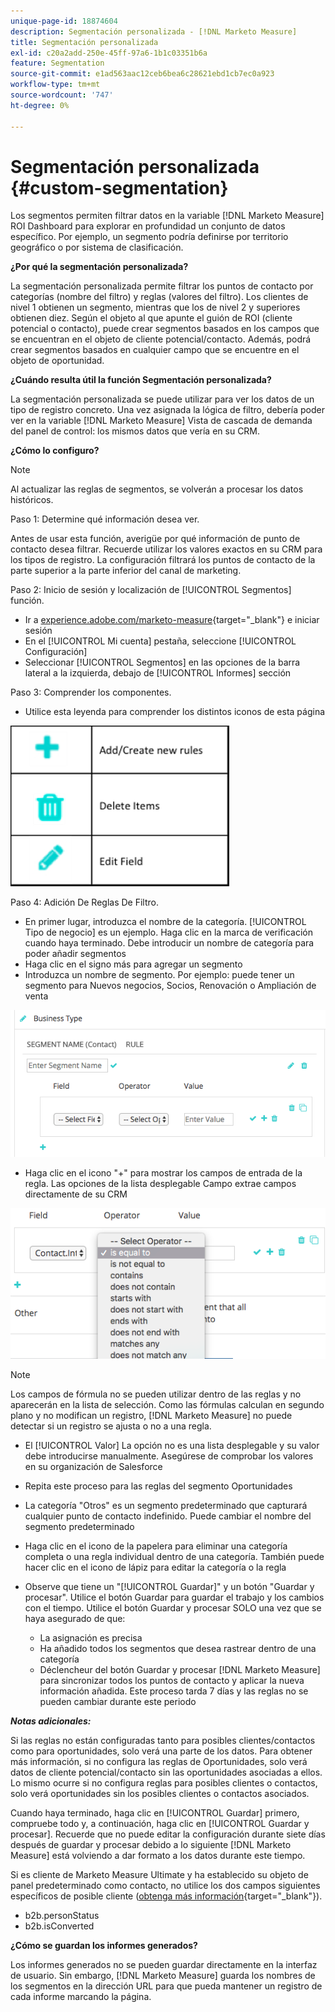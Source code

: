 ```yaml
---
unique-page-id: 18874604
description: Segmentación personalizada - [!DNL Marketo Measure]
title: Segmentación personalizada
exl-id: c20a2add-250e-45ff-97a6-1b1c03351b6a
feature: Segmentation
source-git-commit: e1ad563aac12ceb6bea6c28621ebd1cb7ec0a923
workflow-type: tm+mt
source-wordcount: '747'
ht-degree: 0%

---
```


# Segmentación personalizada {#custom-segmentation}

Los segmentos permiten filtrar datos en la variable [!DNL Marketo Measure] ROI Dashboard para explorar en profundidad un conjunto de datos específico. Por ejemplo, un segmento podría definirse por territorio geográfico o por sistema de clasificación.

**¿Por qué la segmentación personalizada?**

La segmentación personalizada permite filtrar los puntos de contacto por categorías (nombre del filtro) y reglas (valores del filtro). Los clientes de nivel 1 obtienen un segmento, mientras que los de nivel 2 y superiores obtienen diez. Según el objeto al que apunte el guión de ROI (cliente potencial o contacto), puede crear segmentos basados en los campos que se encuentran en el objeto de cliente potencial/contacto. Además, podrá crear segmentos basados en cualquier campo que se encuentre en el objeto de oportunidad.

**¿Cuándo resulta útil la función Segmentación personalizada?**

La segmentación personalizada se puede utilizar para ver los datos de un tipo de registro concreto. Una vez asignada la lógica de filtro, debería poder ver en la variable [!DNL Marketo Measure] Vista de cascada de demanda del panel de control: los mismos datos que vería en su CRM.

**¿Cómo lo configuro?**

>[!NOTE]
>
>Al actualizar las reglas de segmentos, se volverán a procesar los datos históricos.

Paso 1: Determine qué información desea ver.

Antes de usar esta función, averigüe por qué información de punto de contacto desea filtrar. Recuerde utilizar los valores exactos en su CRM para los tipos de registro. La configuración filtrará los puntos de contacto de la parte superior a la parte inferior del canal de marketing.

Paso 2: Inicio de sesión y localización de [!UICONTROL Segmentos] función.

* Ir a [experience.adobe.com/marketo-measure](https://experience.adobe.com/marketo-measure){target="_blank"} e iniciar sesión
* En el [!UICONTROL Mi cuenta] pestaña, seleccione [!UICONTROL Configuración]
* Seleccionar [!UICONTROL Segmentos] en las opciones de la barra lateral a la izquierda, debajo de [!UICONTROL Informes] sección

Paso 3: Comprender los componentes.

* Utilice esta leyenda para comprender los distintos iconos de esta página

![](assets/1.png)

Paso 4: Adición De Reglas De Filtro.

* En primer lugar, introduzca el nombre de la categoría. [!UICONTROL Tipo de negocio] es un ejemplo. Haga clic en la marca de verificación cuando haya terminado. Debe introducir un nombre de categoría para poder añadir segmentos
* Haga clic en el signo más para agregar un segmento
* Introduzca un nombre de segmento. Por ejemplo: puede tener un segmento para Nuevos negocios, Socios, Renovación o Ampliación de venta

![](assets/2.png)

* Haga clic en el icono &quot;+&quot; para mostrar los campos de entrada de la regla. Las opciones de la lista desplegable Campo extrae campos directamente de su CRM

![](assets/3.png)

>[!NOTE]
>
>Los campos de fórmula no se pueden utilizar dentro de las reglas y no aparecerán en la lista de selección. Como las fórmulas calculan en segundo plano y no modifican un registro, [!DNL Marketo Measure] no puede detectar si un registro se ajusta o no a una regla.

* El [!UICONTROL Valor] La opción no es una lista desplegable y su valor debe introducirse manualmente. Asegúrese de comprobar los valores en su organización de Salesforce
* Repita este proceso para las reglas del segmento Oportunidades
* La categoría &quot;Otros&quot; es un segmento predeterminado que capturará cualquier punto de contacto indefinido. Puede cambiar el nombre del segmento predeterminado
* Haga clic en el icono de la papelera para eliminar una categoría completa o una regla individual dentro de una categoría. También puede hacer clic en el icono de lápiz para editar la categoría o la regla
* Observe que tiene un &quot;[!UICONTROL Guardar]&quot; y un botón &quot;Guardar y procesar&quot;. Utilice el botón Guardar para guardar el trabajo y los cambios con el tiempo. Utilice el botón Guardar y procesar SOLO una vez que se haya asegurado de que:

   * La asignación es precisa
   * Ha añadido todos los segmentos que desea rastrear dentro de una categoría
   * Déclencheur del botón Guardar y procesar [!DNL Marketo Measure] para sincronizar todos los puntos de contacto y aplicar la nueva información añadida. Este proceso tarda 7 días y las reglas no se pueden cambiar durante este periodo

**_Notas adicionales:_**

Si las reglas no están configuradas tanto para posibles clientes/contactos como para oportunidades, solo verá una parte de los datos. Para obtener más información, si no configura las reglas de Oportunidades, solo verá datos de cliente potencial/contacto sin las oportunidades asociadas a ellos. Lo mismo ocurre si no configura reglas para posibles clientes o contactos, solo verá oportunidades sin los posibles clientes o contactos asociados.

Cuando haya terminado, haga clic en [!UICONTROL Guardar] primero, compruebe todo y, a continuación, haga clic en [!UICONTROL Guardar y procesar]. Recuerde que no puede editar la configuración durante siete días después de guardar y procesar debido a lo siguiente [!DNL Marketo Measure] está volviendo a dar formato a los datos durante este tiempo.

Si es cliente de Marketo Measure Ultimate y ha establecido su objeto de panel predeterminado como contacto, no utilice los dos campos siguientes específicos de posible cliente ([obtenga más información](/help/marketo-measure-ultimate/data-integrity-requirement.md){target="_blank"}).

* b2b.personStatus
* b2b.isConverted

**¿Cómo se guardan los informes generados?**

Los informes generados no se pueden guardar directamente en la interfaz de usuario. Sin embargo, [!DNL Marketo Measure] guarda los nombres de los segmentos en la dirección URL para que pueda mantener un registro de cada informe marcando la página.
